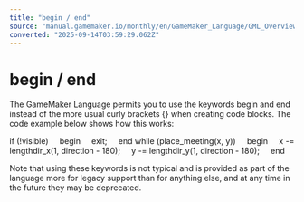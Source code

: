 ```yaml
---
title: "begin / end"
source: "manual.gamemaker.io/monthly/en/GameMaker_Language/GML_Overview/Language_Features/begin_end.htm"
converted: "2025-09-14T03:59:29.062Z"
---
```


# begin / end

The GameMaker Language permits you to use the keywords begin and end instead of the more usual curly brackets {} when creating code blocks. The code example below shows how this works:

if (!visible)
    begin
    exit;
    end
while (place\_meeting(x, y))
    begin
    x -= lengthdir\_x(1, direction - 180);
    y -= lengthdir\_y(1, direction - 180);
    end

Note that using these keywords is not typical and is provided as part of the language more for legacy support than for anything else, and at any time in the future they may be deprecated.